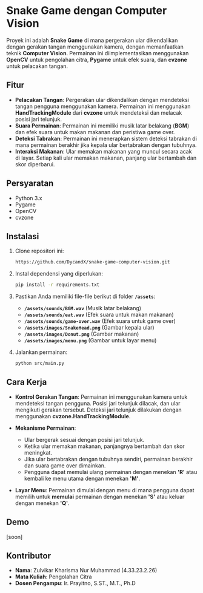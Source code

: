 
# Snake Game dengan Computer Vision

Proyek ini adalah **Snake Game** di mana pergerakan ular dikendalikan dengan gerakan tangan menggunakan kamera, dengan memanfaatkan teknik **Computer Vision**. Permainan ini diimplementasikan menggunakan **OpenCV** untuk pengolahan citra, **Pygame** untuk efek suara, dan **cvzone** untuk pelacakan tangan.

## Fitur

- **Pelacakan Tangan**: Pergerakan ular dikendalikan dengan mendeteksi tangan pengguna menggunakan kamera. Permainan ini menggunakan **HandTrackingModule** dari **cvzone** untuk mendeteksi dan melacak posisi jari telunjuk.
- **Suara Permainan**: Permainan ini memiliki musik latar belakang (**BGM**) dan efek suara untuk makan makanan dan peristiwa game over.
- **Deteksi Tabrakan**: Permainan ini menerapkan sistem deteksi tabrakan di mana permainan berakhir jika kepala ular bertabrakan dengan tubuhnya.
- **Interaksi Makanan**: Ular memakan makanan yang muncul secara acak di layar. Setiap kali ular memakan makanan, panjang ular bertambah dan skor diperbarui.

## Persyaratan

- Python 3.x
- Pygame
- OpenCV
- cvzone

## Instalasi

1. Clone repositori ini:
   ```bash
   https://github.com/DycandX/snake-game-computer-vision.git


2. Instal dependensi yang diperlukan:

   ```bash
   pip install -r requirements.txt
   ```

3. Pastikan Anda memiliki file-file berikut di folder **`/assets`**:

   * **`/assets/sounds/BGM.wav`** (Musik latar belakang)
   * **`/assets/sounds/eat.wav`** (Efek suara untuk makan makanan)
   * **`/assets/sounds/game-over.wav`** (Efek suara untuk game over)
   * **`/assets/images/SnakeHead.png`** (Gambar kepala ular)
   * **`/assets/images/Donut.png`** (Gambar makanan)
   * **`/assets/images/menu.png`** (Gambar untuk layar menu)

4. Jalankan permainan:

   ```bash
   python src/main.py
   ```

## Cara Kerja

* **Kontrol Gerakan Tangan**: Permainan ini menggunakan kamera untuk mendeteksi tangan pengguna. Posisi jari telunjuk dilacak, dan ular mengikuti gerakan tersebut. Deteksi jari telunjuk dilakukan dengan menggunakan **cvzone.HandTrackingModule**.

* **Mekanisme Permainan**:

  * Ular bergerak sesuai dengan posisi jari telunjuk.
  * Ketika ular memakan makanan, panjangnya bertambah dan skor meningkat.
  * Jika ular bertabrakan dengan tubuhnya sendiri, permainan berakhir dan suara game over dimainkan.
  * Pengguna dapat memulai ulang permainan dengan menekan **'R'** atau kembali ke menu utama dengan menekan **'M'**.

* **Layar Menu**: Permainan dimulai dengan menu di mana pengguna dapat memilih untuk **memulai** permainan dengan menekan **'S'** atau keluar dengan menekan **'Q'**.

## Demo

\[soon]

## Kontributor

* **Nama**: Zulvikar Kharisma Nur Muhammad (4.33.23.2.26)
* **Mata Kuliah**: Pengolahan Citra
* **Dosen Pengampu**: Ir. Prayitno, S.ST., M.T., Ph.D


